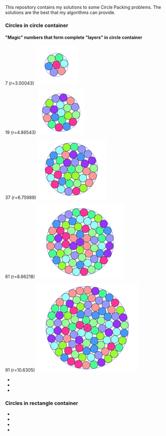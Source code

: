 This repository contains my solutions to some Circle Packing problems.
The solutions are the best that my algorithms can provide.

### Circles in circle container
#### "Magic" numbers that form complete "layers" in circle container
7 (r=3.00043) ![7](circle/magic/magic007.png)

19 (r=4.86543) ![19](circle/magic/magic019.png)

37 (r=6.75989) ![37](circle/magic/magic037.png)

61 (r=8.66218) ![61](circle/magic/magic061.png)

91 (r=10.6305) ![91](circle/magic/magic091.png)

- 
-
-


### Circles in rectangle container
-
-
-
-

